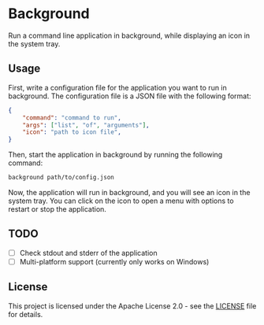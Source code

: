 # Background

Run a command line application in background, while displaying an icon in the system tray.

## Usage

First, write a configuration file for the application you want to run in background. The configuration file is a JSON file with the following format:

```json
{
    "command": "command to run",
    "args": ["list", "of", "arguments"],
    "icon": "path to icon file",
}
```

Then, start the application in background by running the following command:

```bash
background path/to/config.json
```

Now, the application will run in background, and you will see an icon in the system tray. You can click on the icon to open a menu with options to restart or stop the application.

## TODO

- [ ] Check stdout and stderr of the application
- [ ] Multi-platform support (currently only works on Windows)

## License

This project is licensed under the Apache License 2.0 - see the [LICENSE](LICENSE) file for details.
